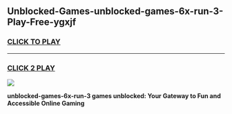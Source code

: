 
## Unblocked-Games-unblocked-games-6x-run-3-Play-Free-ygxjf
<h3>
<a href="https://premium76.site?title=unblocked-games-6x-run-3&ref=09A">CLICK TO PLAY</a></h3>
<hr>

<h3>
<a href="https://premium76.site?title=unblocked-games-6x-run-3&ref=09A">CLICK 2 PLAY</a>
  
</h3>

<a href="https://premium76.site?title=unblocked-games-6x-run-3&ref=09A"><img src="https://clearcache.store/games.png"></a>


**unblocked-games-6x-run-3 games unblocked: Your Gateway to Fun and Accessible Online Gaming**
